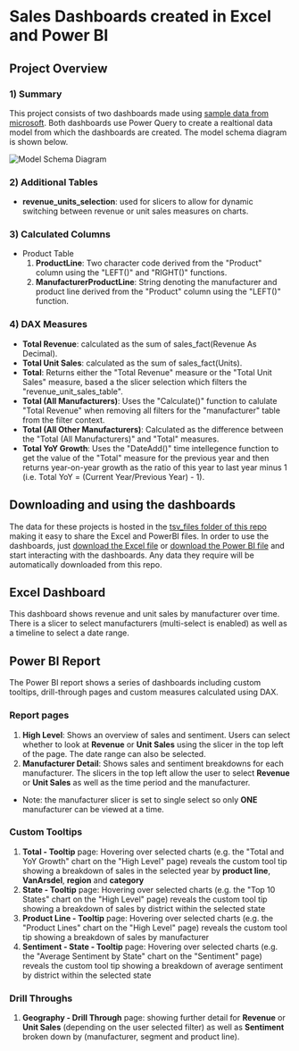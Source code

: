 # Sales Dashboards created in Excel and Power BI

## Project Overview
### 1) Summary
This project consists of two dashboards made using [sample data from microsoft](https://learn.microsoft.com/en-us/power-bi/create-reports/sample-sales-and-marketing#get-the-pbix-file-for-this-sample). Both dashboards use Power Query to create a realtional data model from which the dashboards are created. The model schema diagram is shown below.

![Model Schema Diagram](https://github.com/MauriceBrown/sales_dashboard/blob/main/model_schema.png)

### 2) Additional Tables
* **revenue_units_selection**: used for slicers to allow for dynamic switching between revenue or unit sales measures on charts.

### 3) Calculated Columns
* Product Table
  1. **ProductLine**: Two character code derived from the "Product" column using the "LEFT()" and "RIGHT()" functions.
  2. **ManufacturerProductLine**: String denoting the manufacturer and product line derived from the "Product" column using the "LEFT()" function.

### 4) DAX Measures
* **Total Revenue**: calculated as the sum of sales_fact(Revenue As Decimal).
* **Total Unit Sales**: calculated as the sum of sales_fact(Units).
* **Total**: Returns either the "Total Revenue" measure or the "Total Unit Sales" measure, based a the slicer selection which filters the "revenue_unit_sales_table".
* **Total (All Manufacturers)**: Uses the "Calculate()" function to calulate "Total Revenue" when removing all filters for the "manufacturer" table from the filter context.
* **Total (All Other Manufacturers)**: Calculated as the difference between the "Total (All Manufacturers)" and "Total" measures.
* **Total YoY Growth**: Uses the "DateAdd()" time intellegence function to get the value of the "Total" measure for the previous year and then returns year-on-year growth as the ratio of this year to last year minus 1 (i.e. Total YoY = (Current Year/Previous Year) - 1).

## Downloading and using the dashboards
The data for these projects is hosted in the [tsv_files folder of this repo](https://github.com/MauriceBrown/sales_dashboard/tree/main/tsv_files) making it easy to share the Excel and PowerBI files. In order to use the dashboards, just [download the Excel file](https://github.com/MauriceBrown/sales_dashboard/raw/main/Sales%20Dashboard.xlsx) or [download the Power BI file](https://github.com/MauriceBrown/sales_dashboard/raw/main/Sales%20Dashboard.pbix) and start interacting with the dashboards. Any data they require will be automatically downloaded from this repo.

## Excel Dashboard
This dashboard shows revenue and unit sales by manufacturer over time. There is a slicer to select manufacturers (multi-select is enabled) as well as a timeline to select a date range.

## Power BI Report
The Power BI report shows a series of dashboards including custom tooltips, drill-through pages and custom measures calculated using DAX.

### Report pages
1. **High Level**: Shows an overview of sales and sentiment. Users can select whether to look at **Revenue** or **Unit Sales** using the slicer in the top left of the page. The date range can also be selected.
2. **Manufacturer Detail**: Shows sales and sentiment breakdowns for each manufacturer. The slicers in the top left allow the user to select **Revenue** or **Unit Sales** as well as the time period and the manufacturer.
  * Note: the manufacturer slicer is set to single select so only **ONE** manufacturer can be viewed at a time.

### Custom Tooltips
1. **Total - Tooltip** page: Hovering over selected charts (e.g. the "Total and YoY Growth" chart on the "High Level" page) reveals the custom tool tip showing a breakdown of sales in the selected year by **product line**, **VanArsdel**, **region** and **category**
2. **State - Tooltip** page: Hovering over selected charts (e.g. the "Top 10 States" chart on the "High Level" page) reveals the custom tool tip showing a breakdown of sales by district within the selected state
3. **Product Line - Tooltip** page:  Hovering over selected charts (e.g. the "Product Lines" chart on the "High Level" page) reveals the custom tool tip showing a breakdown of sales by manufacturer
4. **Sentiment - State - Tooltip** page: Hovering over selected charts (e.g. the "Average Sentiment by State" chart on the "Sentiment" page) reveals the custom tool tip showing a breakdown of average sentiment by district within the selected state
 
### Drill Throughs
1. **Geography - Drill Through** page: showing further detail for **Revenue** or **Unit Sales** (depending on the user selected filter) as well as **Sentiment** broken down by (manufacturer, segment and product line).



